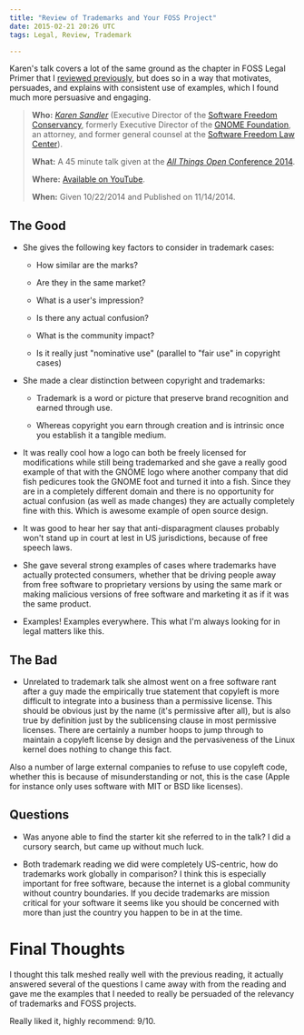 ```yaml
---
title: "Review of Trademarks and Your FOSS Project"
date: 2015-02-21 20:26 UTC
tags: Legal, Review, Trademark

---
```



Karen's talk covers a lot of the same ground as the chapter in FOSS Legal Primer that I [reviewed previously](2015-02-21-foss-legal-primer-common-trademark-issues.html.markdown), but does so in a way that motivates, persuades, and explains with consistent use of examples, which I found much more persuasive and engaging.

> **Who:** *[Karen Sandler](http://en.wikipedia.org/wiki/Karen_Sandler)* (Executive Director of the [Software Freedom Conservancy](http://en.wikipedia.org/wiki/Software_Freedom_Conservancy), formerly Executive Director of the [GNOME Foundation](http://en.wikipedia.org/wiki/GNOME_Foundation), an attorney, and former general counsel at the [Software Freedom Law Center](http://en.wikipedia.org/wiki/Software_Freedom_Law_Center)).
>
> **What:** A 45 minute talk given at the [*All Things Open* Conference 2014](http://allthingsopen.org).
>
> **Where:** [Available on YouTube](http://youtu.be/JY6AtbtAuts).
>
> **When:** Given 10/22/2014 and Published on 11/14/2014.


## The Good

* She gives the following key factors to consider in trademark cases:

  * How similar are the marks?

  * Are they in the same market?

  * What is a user's impression?

  * Is there any actual confusion?

  * What is the community impact?

  * Is it really just "nominative use" (parallel to "fair use" in copyright cases)


* She made a clear distinction between copyright and trademarks:

  * Trademark is a word or picture that preserve brand recognition and earned through use.

  * Whereas copyright you earn through creation and is intrinsic once you establish it a tangible medium.


* It was really cool how a logo can both be freely licensed for modifications while still being trademarked and she gave a really good example of that with the GNOME logo where another company that did fish pedicures took the GNOME foot and turned it into a fish. Since they are in a completely different domain and there is no opportunity for actual confusion (as well as made changes) they are actually completely fine with this. Which is awesome example of open source design.

* It was good to hear her say that anti-disparagment clauses probably won't stand up in court at lest in US jurisdictions, because of free speech laws.

* She gave several strong examples of cases where trademarks have actually protected consumers, whether that be driving people away from free software to proprietary versions by using the same mark or making malicious versions of free software and marketing it as if it was the same product.

* Examples! Examples everywhere. This what I'm always looking for in legal matters like this.


## The Bad

* Unrelated to trademark talk she almost went on a free software rant after a guy made the empirically true statement that copyleft is more difficult to integrate into a business than a permissive license. This should be obvious just by the name (it's permissive after all), but is also true by definition just by the sublicensing clause in most permissive licenses. There are certainly a number hoops to jump through to maintain a copyleft license by design and the pervasiveness of the Linux kernel does nothing to change this fact.

Also a number of large external companies to refuse to use copyleft code, whether this is because of misunderstanding or not, this is the case (Apple for instance only uses software with MIT or BSD like licenses).


## Questions

* Was anyone able to find the starter kit she referred to in the talk? I did a cursory search, but came up without much luck.

* Both trademark reading we did were completely US-centric, how do trademarks work globally in comparison? I think this is especially important for free software, because the internet is a global community without country boundaries. If you decide trademarks are mission critical for your software it seems like you should be concerned with more than just the country you happen to be in at the time.


# Final Thoughts

I thought this talk meshed really well with the previous reading, it actually answered several of the questions I came away with from the reading and gave me the examples that I needed to really be persuaded of the relevancy of trademarks and FOSS projects.

Really liked it, highly recommend: 9/10.
